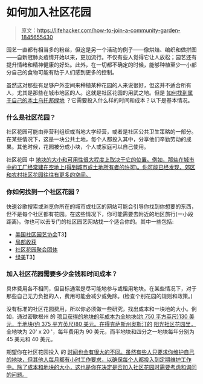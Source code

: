 # 如何加入社区花园

> 原文：<https://lifehacker.com/how-to-join-a-community-garden-1845655430>

园艺一直都有相当多的粉丝，但这是另一个活动的例子——像烘焙、编织和做拼图——自新冠肺炎疫情开始以来，更加流行。不仅有些人觉得它让人放松；园艺还有提升情绪和精神健康的好处。此外，在一切都不确定的时候，能够种植至少一小部分自己的食物可能有助于人们感到更多的控制。



虽然这对那些有足够户外空间来种植某种花园的人来说很好，但这并不适合所有人，尤其是那些在城市地区的人。这就是社区花园的用武之地。但是 [如何找到属于自己的本土乌托邦绿地](https://www.gardeningchannel.com/how-to-find-local-community-gardens/) ？它需要投入什么样的时间和成本？以下是基本情况。

### 什么是社区花园？

社区花园可能由非营利组织或当地大学经营，或者是社区公共卫生策略的一部分。在某些情况下，这是一块公共土地，每个人都投入其中，分享他们辛勤劳动的成果。其他时候，花园被分成小块，个人或家庭可以自己使用。

社区花园 中 [地块的大小和可用性很大程度上取决于它的位置。例如，那些在城市中的工厂经常建在空地上(得到城市或土地所有者的许可)。你可能已经发现，郊区和农村社区花园往往有更多的空间。](https://www.gardeningchannel.com/how-to-find-local-community-gardens/)

### 你如何找到一个社区花园？

快速谷歌搜索或浏览你所在的城市或社区的网站可能会引导你找到你想要的东西，但不是每个社区都有花园。在这些情况下，你可能需要去附近的地区旅行(一小段距离)。你也可以去专门的社区园艺网站找一个适合你的。其中一些包括:

*   [美国社区园艺协会](http://communitygarden.org/)T3】
*   [局部收获](http://www.localharvest.org/)
*   [社区花园聚会团体](http://commgardens.meetup.com/)
*   [绿美](https://greenamerica.org/climate-victory-gardens?utm_source=google&utm_medium=cpc&gclid=CjwKCAiA17P9BRB2EiwAMvwNyHl0obKEyAQ9LaoodK77FNyUejfOy7gHhk3_MYUVWUkrARBB3q2D9RoCieUQAvD_BwE)T3】

### 加入社区花园需要多少金钱和时间成本？

具体费用各不相同，但目标通常是尽可能地参与或租用地块。在某些情况下，对于那些自己无力负担的人，费用可能会减少或免除。(检查个别花园的规则和政策。)

没有标准的社区花园费用，所以你必须做一些研究，找出成本和一块地的大小。例如，通过密歇根州 的 [项目获得的地块的年成本为全地块(约 750 平方英尺)130 美元，半地块(约 375 平方英尺)80 美元。在得克萨斯州奥斯汀的](http://www.projectgrowgardens.org/community-gardens/plot-types) [阳光社区花园里，](http://www.sunshinecommunitygardens.org/index.php?p=contact_info/plot_info) 全地块为 20' x 20 '，每年费用为 90 美元，而半地块和四分之一地块每年分别为 45 美元和 40 美元。

期望你在社区花园投入 的 [时间也会有很大的不同。虽然有些人只要求你维护自己的地块，但其他人每月都有小时工作要求，以确保每个人都投入到定期维护工作中。除了成本和地块的大小，这也是你在决定是否加入社区花园时需要考虑和询问的问题。](http://dcrefined.com/city-living/everything-you-need-to-know-about-getting-involved-at-your-community-garden)